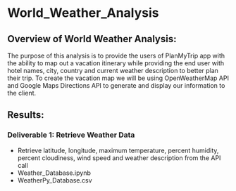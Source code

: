 # World_Weather_Analysis

## Overview of World Weather Analysis:

The purpose of this analysis is to provide the users of PlanMyTrip app with the ability to map out a vacation itinerary while providing the end user with hotel names, city, country and current weather description to better plan their trip. To create the vacation map we will be using OpenWeatherMap API and Google Maps Directions API to generate and display our information to the client. 

## Results:

### Deliverable 1: Retrieve Weather Data 



* Retrieve latitude, longitude, maximum temperature, percent humidity, percent cloudiness, wind speed and weather description from the API call
*  Weather_Database.ipynb
*  WeatherPy_Database.csv
